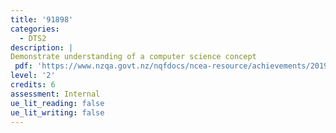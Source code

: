 ```yaml
---
title: '91898'
categories:
  - DTS2
description: |
Demonstrate understanding of a computer science concept
 pdf: 'https://www.nzqa.govt.nz/nqfdocs/ncea-resource/achievements/2019/as91898.pdf'
level: '2'
credits: 6
assessment: Internal
ue_lit_reading: false
ue_lit_writing: false
---
```


